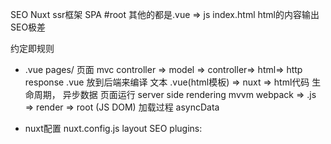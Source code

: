 SEO  Nuxt  ssr框架
SPA #root 其他的都是.vue => js
index.html html的内容输出 SEO极差 

约定即规则

- .vue pages/   页面 
  mvc    controller => model => controller=> html=> http response   .vue 放到后端来编译
  文本 .vue(html模板) => nuxt => html代码
  生命周期， 异步数据 页面运行  server  side rendering
  mvvm webpack   => .js => render => root (JS DOM)
  加载过程
  asyncData

- nuxt配置
  nuxt.config.js
  layout SEO
  plugins: